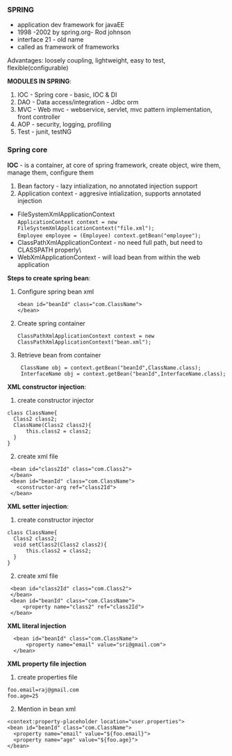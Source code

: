 ### SPRING
  - application dev framework for javaEE	
  - 1998 -2002 by spring.org- Rod johnson
  - interface 21 - old name
  - called as framework of frameworks

Advantages: loosely coupling, lightweight, easy to test, flexible(configurable)

**MODULES IN SPRING**:
1. IOC - Spring core - basic, IOC & DI
2. DAO - Data access/integration - Jdbc orm
3. MVC - Web mvc - webservice, servlet, mvc pattern implementation, front controller 	 
4. AOP - security, logging, profiling
5. Test	- junit, testNG


### Spring core
**IOC** - is a container, at core of spring framework, create object, wire them, manage them, configure them
1. Bean factory - lazy intialization, no annotated injection support
2. Application context - aggresive intialization, supports annotated injection
 
 - FileSystemXmlApplicationContext\
      ```ApplicationContext context = new FileSystemXmlApplicationContext("file.xml");```\
       ```Employee employee = (Employee) context.getBean("employee");```
- ClassPathXmlApplicationContext - no need full path, but need to CLASSPATH properly\
- WebXmlApplicationContext - will load bean from within the web application

**Steps to create spring bean**:
1. Configure spring bean xml
      ```
      <bean id="beanId" class="com.ClassName">
      </bean>
      ```
2. Create spring container
      ```
      ClassPathXmlApplicationContext context = new ClassPathXmlApplicationContext("bean.xml");
      ```
3. Retrieve bean from container
      ```
       ClassName obj = context.getBean("beanId",ClassName.class);
       InterfaceName obj = context.getBean("beanId",InterfaceName.class);  
      ```
**XML constructor injection**:
1. create constructor injector
  ```
  class ClassName{
    Class2 class2;
    ClassName(Class2 class2){
        this.class2 = class2;
    }
  }
  ```
 2. create xml file
 ```
  <bean id="class2Id" class="com.Class2">
  </bean>
  <bean id="beanId" class="com.ClassName">
    <constructor-arg ref="class2Id">
  </bean>
 ```
 **XML setter injection**:
1. create constructor injector
  ```
  class ClassName{
    Class2 class2;
    void setClass2(Class2 class2){
        this.class2 = class2;
    }
  }
  ```
 2. create xml file
 ```
  <bean id="class2Id" class="com.Class2">
  </bean>
  <bean id="beanId" class="com.ClassName">
      <property name="class2" ref="class2Id">
  </bean> 
```
**XML literal injection**
```
  <bean id="beanId" class="com.ClassName">
      <property name="email" value="sri@gmail.com">
  </bean>
```
**XML property file injection**
1. create properties file
```
foo.email=raj@gmail.com
foo.age=25
```
2. Mention in bean xml
```
<context:property-placeholder location="user.properties">
<bean id="beanId" class="com.ClassName">
  <property name="email" value="${foo.email}">
  <property name="age" value="${foo.age}">
</bean>
```

